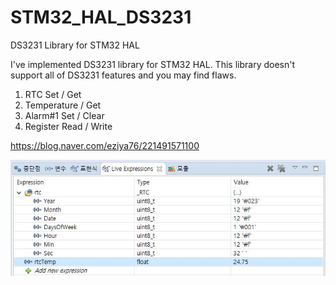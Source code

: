 # STM32_HAL_DS3231
DS3231 Library for STM32 HAL

I've implemented DS3231 library for STM32 HAL.
This library doesn't support all of DS3231 features and you may find flaws.

1) RTC Set / Get
2) Temperature / Get
3) Alarm#1 Set / Clear
4) Register Read / Write

https://blog.naver.com/eziya76/221491571100<br>

![ds3231](./ds3231.JPG)<br>
